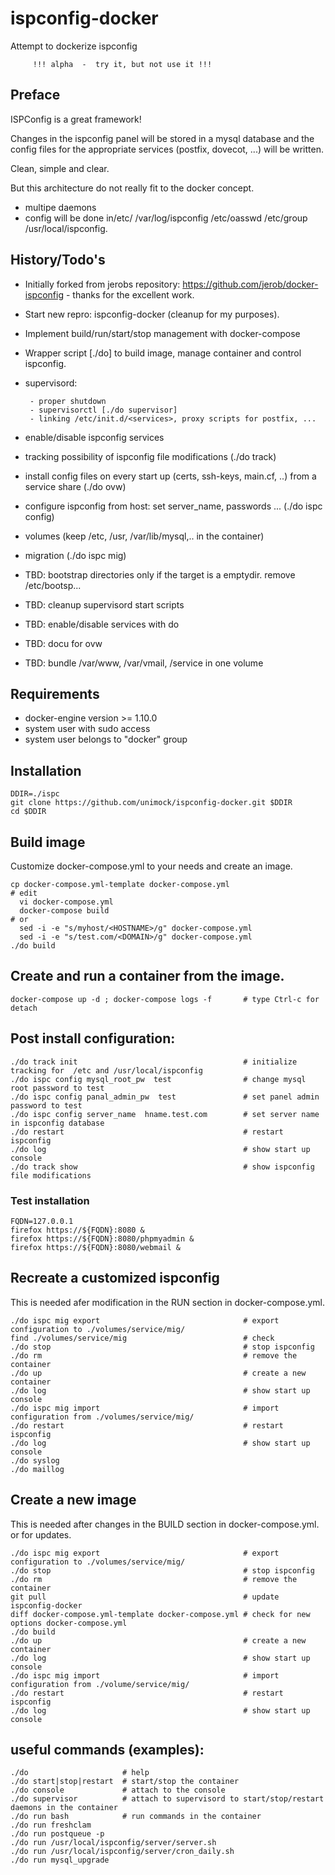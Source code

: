 # ispconfig-docker
Attempt to dockerize ispconfig 

         !!! alpha  -  try it, but not use it !!!

## Preface
ISPConfig is a great framework!

Changes in the ispconfig panel will be stored in a mysql database and the config files for the appropriate services (postfix, dovecot, ...) will be written.

Clean, simple and clear.

But this architecture do not really fit to the docker concept.
  * multipe daemons
  * config will be done in/etc/ /var/log/ispconfig /etc/oasswd /etc/group /usr/local/ispconfig.

## History/Todo's
  * Initially forked from jerobs repository:  https://github.com/jerob/docker-ispconfig - thanks for the excellent work.
  * Start new repro: ispconfig-docker (cleanup for my purposes). 
  * Implement build/run/start/stop management with docker-compose
  * Wrapper script [./do] to build image, manage container and control ispconfig.
  * supervisord:
  
         - proper shutdown
         - supervisorctl [./do supervisor]
         - linking /etc/init.d/<services>, proxy scripts for postfix, ... 
  * enable/disable ispconfig services
  * tracking possibility of ispconfig file modifications (./do track)
  * install config files on every start up (certs, ssh-keys, main.cf, ..) from a service share (./do ovw) 
  * configure ispconfig from host: set server_name, passwords ... (./do ispc config)
  * volumes (keep /etc, /usr, /var/lib/mysql,.. in the container)
  * migration (./do ispc mig)
  * TBD: bootstrap directories only if the target is a emptydir. remove /etc/bootsp...
  * TBD: cleanup supervisord start scripts
  * TBD: enable/disable services with do
  * TBD: docu for ovw
  * TBD: bundle /var/www, /var/vmail, /service in one volume

## Requirements
 * docker-engine version >= 1.10.0 
 * system user with sudo access
 * system user belongs to "docker" group

## Installation

```
DDIR=./ispc
git clone https://github.com/unimock/ispconfig-docker.git $DDIR
cd $DDIR
```

## Build image
Customize docker-compose.yml to your needs and create an image. 

```
cp docker-compose.yml-template docker-compose.yml
# edit
  vi docker-compose.yml
  docker-compose build
# or
  sed -i -e "s/myhost/<HOSTNAME>/g" docker-compose.yml
  sed -i -e "s/test.com/<DOMAIN>/g" docker-compose.yml
./do build
```

## Create and run a container from the image.
```
docker-compose up -d ; docker-compose logs -f       # type Ctrl-c for detach
```

## Post install configuration:
```
./do track init                                     # initialize tracking for  /etc and /usr/local/ispconfig
./do ispc config mysql_root_pw  test                # change mysql root password to test
./do ispc config panal_admin_pw  test               # set panel admin password to test
./do ispc config server_name  hname.test.com        # set server name in ispconfig database
./do restart                                        # restart ispconfig
./do log                                            # show start up console
./do track show                                     # show ispconfig file modifications
```
### Test installation
```
FQDN=127.0.0.1
firefox https://${FQDN}:8080 &
firefox https://${FQDN}:8080/phpmyadmin &
firefox https://${FQDN}:8080/webmail &
```
## Recreate a customized ispconfig
 This is needed afer modification in the RUN section in docker-compose.yml.

```
./do ispc mig export                                # export configuration to ./volumes/service/mig/
find ./volumes/service/mig                          # check
./do stop                                           # stop ispconfig
./do rm                                             # remove the container
./do up                                             # create a new container
./do log                                            # show start up console
./do ispc mig import                                # import configuration from ./volumes/service/mig/
./do restart                                        # restart ispconfig
./do log                                            # show start up console
./do syslog
./do maillog
```
## Create a new image
 This is needed after changes in the BUILD section in docker-compose.yml. or for updates.
 
```
./do ispc mig export                                # export configuration to ./volumes/service/mig/
./do stop                                           # stop ispconfig
./do rm                                             # remove the container
git pull                                            # update ispconfig-docker
diff docker-compose.yml-template docker-compose.yml # check for new options docker-compose.yml
./do build
./do up                                             # create a new container
./do log                                            # show start up console
./do ispc mig import                                # import configuration from ./volume/service/mig/
./do restart                                        # restart ispconfig
./do log                                            # show start up console
```

## useful commands (examples):

```
./do                     # help
./do start|stop|restart  # start/stop the container
./do console             # attach to the console
./do supervisor          # attach to supervisord to start/stop/restart daemons in the container
./do run bash            # run commands in the container
./do run freshclam
./do run postqueue -p
./do run /usr/local/ispconfig/server/server.sh
./do run /usr/local/ispconfig/server/cron_daily.sh
./do run mysql_upgrade
```

